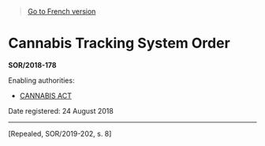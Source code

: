 > [Go to French version](/fr/Règlements/Décrets,%20ordonnances%20et%20règlements%20statutaires/2018/178.md)

# Cannabis Tracking System Order

**SOR/2018-178**

Enabling authorities: 
- [CANNABIS ACT](/en/Acts/Statutes%20of%20Canada/2018/c.%2016.md)

Date registered: 24 August 2018

----------


[Repealed, SOR/2019-202, s. 8]

